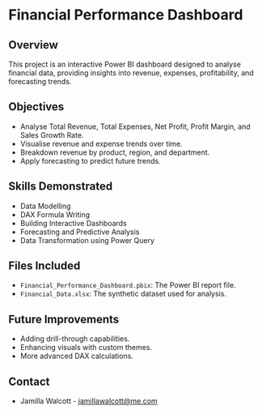 # Financial Performance Dashboard

## Overview
This project is an interactive Power BI dashboard designed to analyse financial data, providing insights into revenue, expenses, profitability, and forecasting trends.

## Objectives
- Analyse Total Revenue, Total Expenses, Net Profit, Profit Margin, and Sales Growth Rate.
- Visualise revenue and expense trends over time.
- Breakdown revenue by product, region, and department.
- Apply forecasting to predict future trends.

## Skills Demonstrated
- Data Modelling
- DAX Formula Writing
- Building Interactive Dashboards
- Forecasting and Predictive Analysis
- Data Transformation using Power Query

## Files Included
- `Financial_Performance_Dashboard.pbix`: The Power BI report file.
- `Financial_Data.xlsx`: The synthetic dataset used for analysis.

## Future Improvements
- Adding drill-through capabilities.
- Enhancing visuals with custom themes.
- More advanced DAX calculations.

## Contact
- Jamilla Walcott - jamillawalcott@me.com
